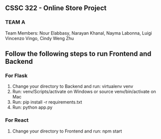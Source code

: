 ## CSSC 322 - Online Store Project
### TEAM A
Team Members: Nour Elabbasy, Narayan Khanal, Nayma Labonna, Luigi Vincenzo Vingo, Cindy Weng Zhu

## Follow the following steps to run Frontend and Backend

### For Flask

1. Change your directory to Backend and run: virtualenv venv
2. Run: venv/Scripts/activate on Windows or source venv/bin/activate on Mac
3. Run: pip install -r requirements.txt
4. Run: python app.py

### For React

1. Change your directory to Frontend and run: npm start

